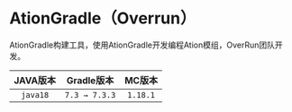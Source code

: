 # AtionGradle（Overrun）

AtionGradle构建工具，使用AtionGradle开发编程Ation模组，OverRun团队开发。


| JAVA版本 | Gradle版本 | MC版本 |
| :-: | :-: | :-: |
| `java18` | `7.3 → 7.3.3` | `1.18.1` | 
